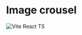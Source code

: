 # Image crousel

![Vite React TS](https://github.com/anandbaraik/react-js-practice/assets/31516195/56b99414-ca6f-4771-8ade-dd49b1b03ea4)

